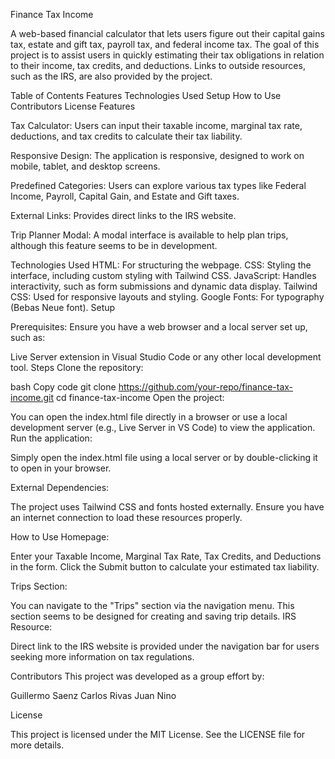 Finance Tax Income

A web-based financial calculator that lets users figure out their capital gains tax, estate and gift tax, payroll tax, and federal income tax. The goal of this project is to assist users in quickly estimating their tax obligations in relation to their income, tax credits, and deductions. Links to outside resources, such as the IRS, are also provided by the project. 

Table of Contents
Features
Technologies Used
Setup
How to Use
Contributors
License
Features

Tax Calculator: Users can input their taxable income, marginal tax rate, deductions, and tax credits to calculate their tax liability.

Responsive Design: The application is responsive, designed to work on mobile, tablet, and desktop screens.

Predefined Categories: Users can explore various tax types like Federal Income, Payroll, Capital Gain, and Estate and Gift taxes.

External Links: Provides direct links to the IRS website.

Trip Planner Modal: A modal interface is available to help plan trips, although this feature seems to be in development.

Technologies Used
HTML: For structuring the webpage.
CSS: Styling the interface, including custom styling with Tailwind CSS.
JavaScript: Handles interactivity, such as form submissions and dynamic data display.
Tailwind CSS: Used for responsive layouts and styling.
Google Fonts: For typography (Bebas Neue font).
Setup

Prerequisites:
Ensure you have a web browser and a local server set up, such as:

Live Server extension in Visual Studio Code or any other local development tool.
Steps
Clone the repository:

bash
Copy code
git clone https://github.com/your-repo/finance-tax-income.git
cd finance-tax-income
Open the project:

You can open the index.html file directly in a browser or use a local development server (e.g., Live Server in VS Code) to view the application.
Run the application:

Simply open the index.html file using a local server or by double-clicking it to open in your browser.

External Dependencies:

The project uses Tailwind CSS and fonts hosted externally. Ensure you have an internet connection to load these resources properly.

How to Use
Homepage:

Enter your Taxable Income, Marginal Tax Rate, Tax Credits, and Deductions in the form.
Click the Submit button to calculate your estimated tax liability.

Trips Section:

You can navigate to the "Trips" section via the navigation menu. This section seems to be designed for creating and saving trip details.
IRS Resource:

Direct link to the IRS website is provided under the navigation bar for users seeking more information on tax regulations.

Contributors
This project was developed as a group effort by:

Guillermo Saenz
Carlos Rivas
Juan Nino

License

This project is licensed under the MIT License. See the LICENSE file for more details.
